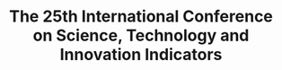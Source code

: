 ---
dateStart: 2021-09-15
dateEnd: 2021-09-15
title: "The 25th International Conference on Science, Technology and Innovation Indicators"
venue: "STI 2021"
organizer: Maria Theresa Norn
credit: 
city: Aarhus
state:
country: Denmark
pdfLink:
venueImages:
---